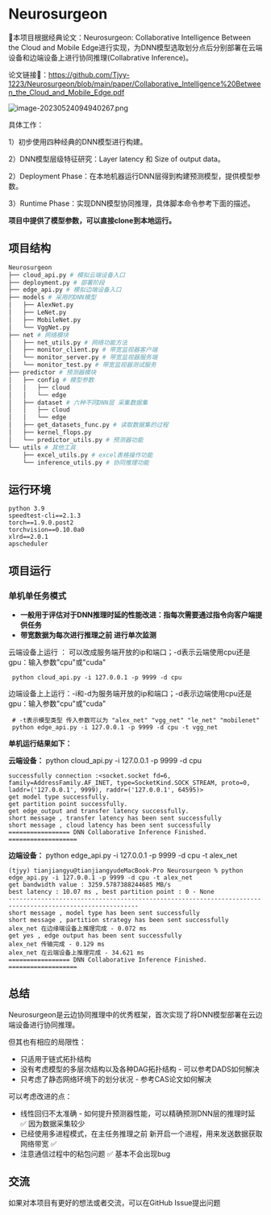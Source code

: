 # Neurosurgeon
🥳本项目根据经典论文：Neurosurgeon: Collaborative Intelligence Between the Cloud and Mobile Edge进行实现，为DNN模型选取划分点后分别部署在云端设备和边端设备上进行协同推理(Collabrative Inference)。

论文链接🔗：https://github.com/Tjyy-1223/Neurosurgeon/blob/main/paper/Collaborative_Intelligence%20Between_the_Cloud_and_Mobile_Edge.pdf

![image-20230524094940267.png](https://github.com/Tjyy-1223/Neurosurgeon/blob/main/assets/image-20230524094940267.png?raw=true)

具体工作：

1）初步使用四种经典的DNN模型进行构建。

2）DNN模型层级特征研究：Layer latency 和 Size of output data。

2）Deployment Phase：在本地机器运行DNN层得到构建预测模型，提供模型参数。

3）Runtime Phase：实现DNN模型协同推理，具体脚本命令参考下面的描述。

**项目中提供了模型参数，可以直接clone到本地运行。**

## 项目结构

```python
Neurosurgeon
├── cloud_api.py # 模拟云端设备入口
├── deployment.py # 部署阶段
├── edge_api.py # 模拟边端设备入口
├── models # 采用的DNN模型
│   ├── AlexNet.py
│   ├── LeNet.py
│   ├── MobileNet.py
│   └── VggNet.py
├── net # 网络模块
│   ├── net_utils.py # 网络功能方法
│   ├── monitor_client.py # 带宽监视器客户端
│   └── monitor_server.py # 带宽监视器服务端
│   └── monitor_test.py # 带宽监视器测试服务
├── predictor # 预测器模块
│   ├── config # 模型参数
│   │   ├── cloud
│   │   └── edge
│   ├── dataset # 六种不同DNN层 采集数据集
│   │   ├── cloud
│   │   └── edge
│   ├── get_datasets_func.py # 读取数据集的过程
│   ├── kernel_flops.py 
│   └── predictor_utils.py # 预测器功能
└── utils # 其他工具
    ├── excel_utils.py # excel表格操作功能
    └── inference_utils.py # 协同推理功能

```

## 运行环境

```
python 3.9
speedtest-cli==2.1.3
torch==1.9.0.post2
torchvision==0.10.0a0
xlrd==2.0.1
apscheduler
```

## 项目运行

### 单机单任务模式

+ **一般用于评估对于DNN推理时延的性能改进：指每次需要通过指令向客户端提供任务**
+ **带宽数据为每次进行推理之前 进行单次监测**



云端设备上运行 ： 可以改成服务端开放的ip和端口；-d表示云端使用cpu还是gpu：输入参数"cpu"或"cuda"

```
 python cloud_api.py -i 127.0.0.1 -p 9999 -d cpu
```

边端设备上上运行：-i和-d为服务端开放的ip和端口；-d表示边端使用cpu还是gpu：输入参数"cpu"或"cuda"

```
 # -t表示模型类型 传入参数可以为 "alex_net" "vgg_net" "le_net" "mobilenet"
 python edge_api.py -i 127.0.0.1 -p 9999 -d cpu -t vgg_net
```

**单机运行结果如下：**

**云端设备：** python cloud_api.py -i 127.0.0.1 -p 9999 -d cpu

```
successfully connection :<socket.socket fd=6, family=AddressFamily.AF_INET, type=SocketKind.SOCK_STREAM, proto=0, laddr=('127.0.0.1', 9999), raddr=('127.0.0.1', 64595)>
get model type successfully.
get partition point successfully.
get edge_output and transfer latency successfully.
short message , transfer latency has been sent successfully
short message , cloud latency has been sent successfully
================= DNN Collaborative Inference Finished. ===================
```

**边端设备：** python edge_api.py -i 127.0.0.1 -p 9999 -d cpu -t alex_net

```
(tjyy) tianjiangyu@tianjiangyudeMacBook-Pro Neurosurgeon % python edge_api.py -i 127.0.0.1 -p 9999 -d cpu -t alex_net
get bandwidth value : 3259.5787388244685 MB/s
best latency : 10.07 ms , best partition point : 0 - None
----------------------------------------------------------------------------------------------------------
short message , model type has been sent successfully
short message , partition strategy has been sent successfully
alex_net 在边缘端设备上推理完成 - 0.072 ms
get yes , edge output has been sent successfully
alex_net 传输完成 - 0.129 ms
alex_net 在云端设备上推理完成 - 34.621 ms
================= DNN Collaborative Inference Finished. ===================
```







## 总结

Neurosurgeon是云边协同推理中的优秀框架，首次实现了将DNN模型部署在云边端设备进行协同推理。

但其也有相应的局限性：

+ 只适用于链式拓扑结构
+ 没有考虑模型的多层次结构以及各种DAG拓扑结构 - 可以参考DADS如何解决
+ 只考虑了静态网络环境下的划分状况 - 参考CAS论文如何解决

可以考虑改进的点：

+  线性回归不太准确 - 如何提升预测器性能，可以精确预测DNN层的推理时延 ✅ 因为数据采集较少
+ 已经使用多进程模式，在主任务推理之前 新开启一个进程，用来发送数据获取网络带宽 ✅ 
+ 注意通信过程中的粘包问题 ✅ 基本不会出现bug

## 交流

如果对本项目有更好的想法或者交流，可以在GitHub Issue提出问题
